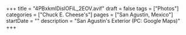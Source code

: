 +++
title = "4PBxkmlDislOFiL_2EOV.avif"
draft = false
tags = ["Photos"]
categories = ["Chuck E. Cheese's"]
pages = ["San Agustin, Mexico"]
startDate = ""
description = "San Agustin's Exterior (PC: Google Maps)"
+++
